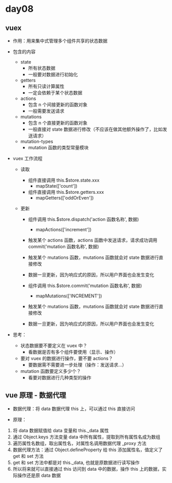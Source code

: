 # day08

## vuex

- 作用：用来集中式管理多个组件共享的状态数据

- 包含的内容

  - state
    - 所有状态数据
    - 一般要对数据进行初始化
  - getters
    - 所有只读计算属性
    - 一定会依赖于某个状态数据
  - actions
    - 包含 n 个间接更新的函数对象
    - 一般需要发送请求
  - mutations
    - 包含 n 个直接更新的函数对象
    - 一般直接对 state 数据进行修改（不应该在做其他额外操作了，比如发送请求）
  - mutation-types
    - mutation 函数的类型常量模块

- vuex 工作流程

  - 读取
    - 组件直接调用 this.$store.state.xxx
      - mapState(['count'])
    - 组件直接调用 this.$store.getters.xxx
      - mapGetters(['oddOrEven'])
  - 更新

    - 组件调用 this.$store.dispatch('action 函数名称', 数据)
      - mapActions(['increment'])
    - 触发某个 actions 函数，actions 函数中发送请求，请求成功调用 commit('mutation 函数名称', 数据)
    - 触发某个 mutations 函数，mutations 函数就会对 state 数据进行直接修改
    - 数据一旦更新，因为响应式的原因，所以用户界面也会发生变化

    - 组件调用 this.$store.commit('mutation 函数名称', 数据)
      - mapMutations(['INCREMENT'])
    - 触发某个 mutations 函数，mutations 函数就会对 state 数据进行直接修改
    - 数据一旦更新，因为响应式的原因，所以用户界面也会发生变化

- 思考：
  - 状态数据要不要定义在 vuex 中？
    - 看数据是否有多个组件要使用（显示、操作）
  - 要对 vuex 的数据进行操作，要不要 actions？
    - 要数据需不需要进一步处理（操作：发送请求...）
  - mutation 函数要定义多少个？
    - 看要对数据进行几种类型的操作

## vue 原理 - 数据代理

- 数据代理：将 data 数据代理 this 上，可以通过 this 直接访问

- 原理：

1. 将 data 数据赋值给 data 变量和 this.\_data 属性
2. 通过 Object.keys 方法变量 data 中所有属性，提取到所有属性名成为数组
3. 遍历属性名数组，取出属性名，对属性名调用数据代理 \_proxy 方法
4. 数据代理方法：通过 Object.defineProperty 给 this 添加属性名，值定义了 get 和 set 方法
5. get 和 set 方法中都是对 this.\_data, 也就是原数据进行读写操作
6. 所以将来就可以直接通过 this 访问到 data 中的数据，操作 this 上的数据，实际操作还是原 data 数据

